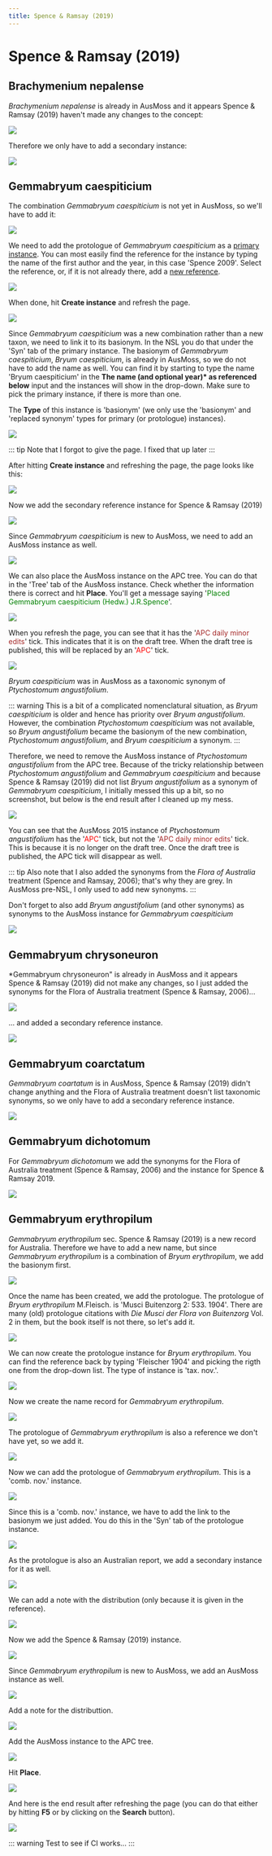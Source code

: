 ```yaml
---
title: Spence & Ramsay (2019)
---
```


# Spence & Ramsay (2019)

## Brachymenium nepalense

*Brachymenium nepalense* is already in AusMoss and it appears Spence & Ramsay (2019) haven't made any changes to the concept:

![](./assets/brachymenium-nepalense-1.png)

Therefore we only have to add a secondary instance:

![](./assets/brachymenium-nepalense-2.png)


## Gemmabryum caespiticium

The combination *Gemmabryum caespiticium* is not yet in AusMoss, so we'll have to add it:

![](./assets/gemmabryum-caespiticium-1.png)

We need to add the protologue of *Gemmabryum caespiticium* as a [primary instance](/new-name/primary-instance/). You can most easily find the reference for the instance by typing the name of the first author and the year, in this case 'Spence 2009'. Select the reference, or, if it is not already there, add a [new reference](/new-reference/).

![](./assets/gemmabryum-caespiticium-2.png)

When done, hit **Create instance** and refresh the page.

![](./assets/gemmabryum-caespiticium-3.png)

Since *Gemmabryum caespiticium* was a new combination rather than a new taxon, we need to link it to its basionym. In the NSL you do that under the 'Syn' tab of the primary instance. The basionym of *Gemmabryum caespiticium*, *Bryum caespiticium*, is already in AusMoss, so we do not have to add the name as well. You can find it by starting to type the name 'Bryum caespiticium' in the **The name (and optional year)&ast; as referenced below** input and the instances will show in the drop-down. Make sure to pick the primary instance, if there is more than one.

The **Type** of this instance is 'basionym' (we only use the 'basionym' and 'replaced synonym' types for primary (or protologue) instances).

![](./assets/gemmabryum-caespiticium-4.png)


::: tip
Note that I forgot to give the page. I fixed that up later
:::

After hitting **Create instance** and refreshing the page, the page looks like this:

![](./assets/gemmabryum-caespiticium-5.png)

Now we add the secondary reference instance for Spence & Ramsay (2019)

![](./assets/gemmabryum-caespiticium-6.png)

Since *Gemmabryum caespiticium* is new to AusMoss, we need to add an AusMoss instance as well.

![](./assets/gemmabryum-caespiticium-7.png)

We can also place the AusMoss instance on the APC tree. You can do that in the 'Tree' tab of the AusMoss instance. Check whether the information there is correct and hit **Place**. You'll get a message saying '<span style="color:green;">Placed Gemmabryum caespiticium (Hedw.) J.R.Spence</span>'.

![](./assets/gemmabryum-caespiticium-8.png)

When you refresh the page, you can see that it  has the '<span style="color:brown;">APC daily minor edits</span>' tick. This indicates that it is on the draft tree. When the draft tree is published, this will be replaced by an '<span style="color:red">APC</span>' tick.

![](./assets/gemmabryum-caespiticium-9.png)

*Bryum caespiticium* was in AusMoss as a taxonomic synonym of *Ptychostomum angustifolium*.

::: warning
This is a bit of a complicated nomenclatural situation, as *Bryum caespiticium* is older and hence has priority over *Bryum angustifolium*. However, the combination *Ptychostomum caespiticium* was not available, so *Bryum angustifolium* became the basionym of the new combination, *Ptychostomum angustifolium*, and *Bryum caespiticium* a synonym.
:::

Therefore, we need to remove the AusMoss instance of *Ptychostomum angustifolium* from the APC tree. Because of the tricky relationship between *Ptychostomum angustifolium* and *Gemmabryum caespiticium* and because Spence & Ramsay (2019) did not list *Bryum angustifolium* as a synonym of *Gemmabryum caespiticium*, I initially messed this up a bit, so no screenshot, but below is the end result after I cleaned up my mess.

![](./assets/gemmabryum-caespiticium-11.png)

You can see that the AusMoss 2015 instance of *Ptychostomum angustifolium* has the '<span style="color:red">APC</span>' tick, but not the '<span style="color:brown">APC daily minor edits</span>' tick. This is because it is no longer on the draft tree. Once the draft tree is published, the APC tick will disappear as well.

::: tip
Also note that I also added the synonyms from the *Flora of Australia* treatment (Spence and Ramsay, 2006); that's why they are grey. In AusMoss pre-NSL, I only used to add new synonyms.
:::

Don't forget to also add *Bryum angustifolium* (and other synonyms) as synonyms to the AusMoss instance for *Gemmabryum caespiticium*

![](./assets/gemmabryum-caespiticium-12.png)

## Gemmabryum chrysoneuron

*Gemmabryum chrysoneuron" is already in AusMoss and it appears Spence & Ramsay (2019) did not make any changes, so I just added the synonyms for the Flora of Australia treatment (Spence & Ramsay, 2006)...

![](./assets/gemmabryum-chrysoneuron-2.png)

... and added a secondary reference instance.

![](./assets/gemmabryum-chrysoneuron-3.png)

## Gemmabryum coarctatum

*Gemmabryum coartatum* is in AusMoss, Spence & Ramsay (2019) didn't change anything and the Flora of Australia treatment doesn't list taxonomic synonyms, so we only have to add a secondary reference instance.

![](./assets/gemmabryum-coarctatum-1.png)

## Gemmabryum dichotomum

For *Gemmabryum dichotomum* we add the synonyms for the Flora of Australia treatment (Spence & Ramsay, 2006) and the instance for Spence & Ramsay 2019.

![](./assets/gemmabryum-dichotomum-1.png)

## Gemmabryum erythropilum

*Gemmabryum erythropilum* sec. Spence & Ramsay (2019) is a new record for Australia. Therefore we have to add a new name, but since *Gemmabryum erythropilum* is a combination of *Bryum erythropilum*, we add the basionym first.

![](./assets/gemmabryum-erythropilum-1.png)

Once the name has been created, we add the protologue. The protologue of *Bryum erythropilum* M.Fleisch. is 'Musci Buitenzorg 2: 533. 1904'. There are many (old) protologue citations with *Die Musci der Flora von Buitenzorg* Vol. 2 in them, but the book itself is not there, so let's add it.

![](./assets/gemmabryum-erythropilum-2.png)

We can now create the protologue instance for *Bryum erythropilum*. You can find the reference back by typing 'Fleischer 1904' and picking the rigth one from the drop-down list. The type of instance is 'tax. nov.'.

![](./assets/gemmabryum-erythropilum-3.png)

Now we create the name record for *Gemmabryum erythropilum*.

![](./assets/gemmabryum-erythropilum-4.png)

The protologue of *Gemmabryum erythropilum* is also a reference we don't have yet, so we add it.

![](./assets/gemmabryum-erythropilum-5.png)

Now we can add the protologue of *Gemmabryum erythropilum*. This is a 'comb. nov.' instance.

![](./assets/gemmabryum-erythropilum-6.png)

Since this is a 'comb. nov.' instance, we have to add the link to the basionym we just added. You do this in the 'Syn' tab of the protologue instance.

![](./assets/gemmabryum-erythropilum-7.png)

As the protologue is also an Australian report, we add a secondary  instance for it as well.

![](./assets/gemmabryum-erythropilum-8.png)

We can add a note with the distribution (only because it is given in the reference).

![](./assets/gemmabryum-erythropilum-9.png)

Now we add the Spence & Ramsay (2019) instance.

![](./assets/gemmabryum-erythropilum-10.png)

Since *Gemmabryum erythropilum* is new to AusMoss, we add an AusMoss instance as well.

![](./assets/gemmabryum-erythropilum-11.png)

Add a note for the distributtion.

![](./assets/gemmabryum-erythropilum-12.png)

Add the AusMoss instance to the APC tree.

![](./assets/gemmabryum-erythropilum-13.png)

Hit **Place**.

![](./assets/gemmabryum-erythropilum-14.png)

And here is the end result after refreshing the page (you can do that either by hitting **F5** or by clicking on the **Search** button).

![](./assets/gemmabryum-erythropilum-15.png)

::: warning
Test to see if CI works...
:::
